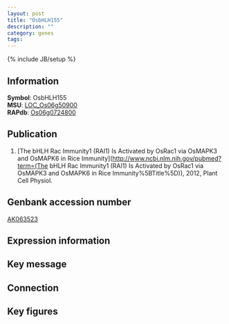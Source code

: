 ```yaml
---
layout: post
title: "OsbHLH155"
description: ""
category: genes
tags: 
---
```

{% include JB/setup %}

## Information
__Symbol__: OsbHLH155  
__MSU__: [LOC_Os06g50900](http://rice.plantbiology.msu.edu/cgi-bin/ORF_infopage.cgi?orf=LOC_Os06g50900)  
__RAPdb__: [Os06g0724800](http://rapdb.dna.affrc.go.jp/viewer/gbrowse_details/irgsp1?name=Os06g0724800)  

## Publication
1. [The bHLH Rac Immunity1 (RAI1) Is Activated by OsRac1 via OsMAPK3 and OsMAPK6 in Rice Immunity](http://www.ncbi.nlm.nih.gov/pubmed?term=(The bHLH Rac Immunity1 (RAI1) Is Activated by OsRac1 via OsMAPK3 and OsMAPK6 in Rice Immunity%5BTitle%5D)), 2012, Plant Cell Physiol.

## Genbank accession number
[AK063523](http://www.ncbi.nlm.nih.gov/nuccore/AK063523)

## Expression information

## Key message

## Connection

## Key figures


